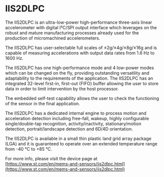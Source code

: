 # IIS2DLPC

The IIS2DLPC is an ultra-low-power high-performance
three-axis linear accelerometer with digital I²C/SPI
output interface which leverages on the robust and
mature manufacturing processes already used for the
production of micromachined accelerometers.

The IIS2DLPC has user-selectable full scales of
±2g/±4g/±8g/±16g and is capable of measuring
accelerations with output data rates from 1.6 Hz to
1600 Hz.

The IIS2DLPC has one high-performance mode and 4
low-power modes which can be changed on the fly,
providing outstanding versatility and adaptability to the
requirements of the application.
The IIS2DLPC has an integrated 32-level first-in, first-out
(FIFO) buffer allowing the user to store data in order to
limit intervention by the host processor.

The embedded self-test capability allows the user to
check the functioning of the sensor in the final
application.

The IIS2DLPC has a dedicated internal engine to
process motion and acceleration detection including
free-fall, wakeup, highly configurable single/double-tap
recognition, activity/inactivity, stationary/motion
detection, portrait/landscape detection and 6D/4D
orientation.

The IIS2DLPC is available in a small thin plastic land
grid array package (LGA) and it is guaranteed to operate
over an extended temperature range from -40 °C to
+85 °C.

For more info, please visit the device page at [https://www.st.com/en/mems-and-sensors/iis2dlpc.html](https://www.st.com/en/mems-and-sensors/iis2dlpc.html)


